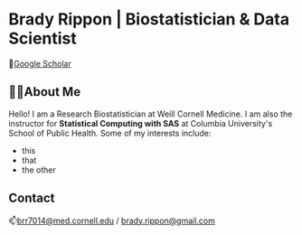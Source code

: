 # Brady Rippon | Biostatistician & Data Scientist
🔗[Google Scholar](https://scholar.google.com/citations?user=dFCzy7wAAAAJ&hl=en)
## 💁‍♀️About Me
Hello! I am a Research Biostatistician at Weill Cornell Medicine. I am also the instructor for **Statistical Computing with SAS** at Columbia University's School of Public Health. Some of my interests include:
- this
- that
- the other
## Contact
📫brr7014@med.cornell.edu / brady.rippon@gmail.com

<!---
BradyRippon/BradyRippon is a ✨ special ✨ repository because its `README.md` (this file) appears on your GitHub profile.
You can click the Preview link to take a look at your changes.
--->
